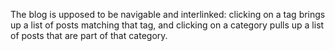 The blog is upposed to be navigable and interlinked: clicking on a tag brings up a list of posts matching that tag, and clicking on a category pulls up a list of posts that are part of that category. 


